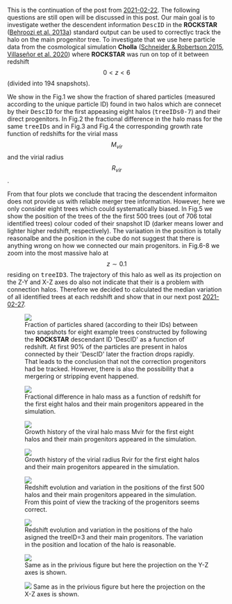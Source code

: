 
This is the continuation of the post from <a href="https://dstoppacher.github.io/A-testrun-on-merger-trees-II/">2021-02-22</a>. The following questions are still open will be discussed in this post. Our main goal is to investigate wether the descendent information <tt>DescID</tt> in the <b>ROCKSTAR</b> (<a href="https://ui.adsabs.harvard.edu/#abs/2013ApJ...762..109B">Behroozi et al. 2013a</a>) standard output can be used to correctlyc track the halo on the main progenitor tree. To investigate that we use here particle data from the cosmological simulation <b>Cholla</b> (<a href="https://ui.adsabs.harvard.edu/abs/2015ApJS..217...24S">Schneider &amp; Robertson 2015</a>, <a href="https://ui.adsabs.harvard.edu/abs/2020arXiv200906652V">Villase&ntilde;or et al. 2020</a>) where <b>ROCKSTAR</b> was run on top of it between redshift $$0<z<6$$ (divided into 194 snapshots).

We show in the Fig.1 we show the fraction of shared particles (measured according to the unique particle ID) found in two halos which are connecet by their <tt>DescID</tt> for the first appeasing eight halos (<tt>treeIDs0-7</tt>) and their direct progenitors. In Fig.2 the fractional difference in the halo mass for the same <tt>treeIDs</tt> and in Fig.3 and Fig.4 the corresponding growth rate function of redshifts for the virial mass $$M_{vir}$$ and the virial radius $$R_{vir}$$. 
  
From that four plots we conclude that tracing the descendent informaiton does not provide us with reliable merger tree information. However, here we only consider eight trees which could systematically biased. In Fig.5 we show the position of the trees of the the first 500 trees (out of 706 total identified trees) colour coded of their snapshot ID (darker means lower and lighter higher redshift, respectively). The variaation in the position is totally reasonalbe and the position in the cube do not suggest that there is anything wrong on how we connected our main progenitors. in Fig.6-8 we zoom into the most massive halo at $$z\sim0.1$$ residing on <tt>treeID3</tt>. The trajectory of this halo as well as its projection on the Z-Y and X-Z axes do also not indicate that their is a problem with connection halos. Therefore we decided to calculated the median variation of all identified trees at each redshift and show that in our next post <a href="https://dstoppacher.github.io/A-testrun-on-merger-trees-4/">2021-02-27</a>.

<figure>
  <img src="{{ site.baseurl }}/plots/2021-02-22_Cholla-256_n_particles_shared1.png">
  <figcaption>Fraction of particles shared (according to their IDs) between two snapshots for eight example trees constructed by following the <b>ROCKSTAR</b> descendant ID 'DescID' as a function of redshift. At first 90% of the particles are present in halos connected by their 'DescID' later the fraction drops rapidly. That leads to the conclusion that not the correction progenitors had be tracked. However, there is also the possibility that a mergering or stripping event happened.
  </figcaption>
</figure>

<figure>
  <img src="{{ site.baseurl }}/plots/2021-02-22_Cholla-256_mhalo1_frac.png">
  <figcaption>Fractional difference in halo mass as a function of redshift for the first eight halos and their main progenitors appeared in the simulation.
  </figcaption>
</figure>

<figure>
  <img src="{{ site.baseurl }}/plots/2021-02-22_Cholla-256_mhalo1_gr.png">
  <figcaption>
    Growth history of the viral halo mass Mvir for the first eight halos and their main progenitors appeared in the simulation.
  </figcaption>
</figure>

<figure>
  <img src="{{ site.baseurl }}/plots/2021-02-22_Cholla-256_rvir1_gr.png">
  <figcaption>
        Growth history of the virial radius Rvir for the first eight halos and their main progenitors appeared in the simulation.
  </figcaption>
</figure>

<figure>
  <img src="{{ site.baseurl }}/plots/2021-02-22_Cholla-256_500_halos_all_SN.png">
  <figcaption>
    Redshift evolution and variation in the positions of the first 500 halos and their main progenitors appeared in the simulation. From this point of view the tracking of the progenitors seems correct.
  </figcaption>
</figure>

<figure>
  <img src="{{ site.baseurl }}/plots/2021-02-22_Cholla-256_treeID3.png">
  <figcaption>
        Redshift evolution and variation in the positions of the halo asigned the treeID=3 and their main progenitors. The variation in the position and location of the halo is reasonable.
  </figcaption>
</figure>


<figure>
  <img src="{{ site.baseurl }}/plots/2021-02-22_Cholla-256_treeID3_YZ.png">
  <figcaption>
    Same as in the privious figure but here the projection on the Y-Z axes is shown.
  </figcaption>
</figure>


<figure>
  <img src="{{ site.baseurl }}/plots/2021-02-22_Cholla-256_treeID3_XZ.png">
    Same as in the privious figure but here the projection on the X-Z axes is shown.
  <figcaption>
  </figcaption>
</figure>

